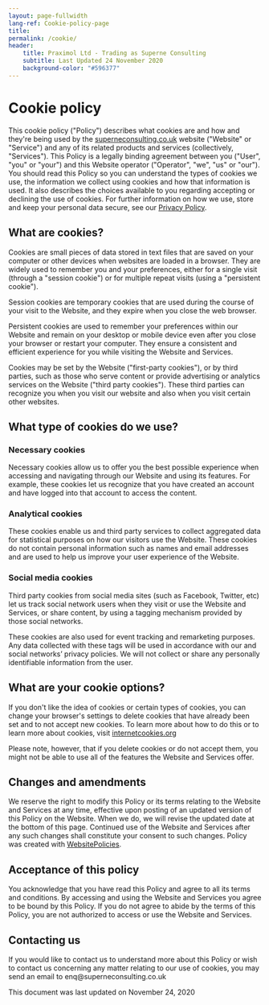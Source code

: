 ```yaml
---
layout: page-fullwidth
lang-ref: Cookie-policy-page
title:
permalink: /cookie/
header:
    title: Praximol Ltd - Trading as Superne Consulting
    subtitle: Last Updated 24 November 2020
    background-color: "#596377"
---
```



<h1>Cookie policy</h1>
<p>This cookie policy (&quot;Policy&quot;) describes what cookies are and how and they&#039;re being used by the <a target="_blank" rel="nofollow" href="https://www.superneconsulting.co.uk">superneconsulting.co.uk</a> website (&quot;Website&quot; or &quot;Service&quot;) and any of its related products and services (collectively, &quot;Services&quot;). This Policy is a legally binding agreement between you (&quot;User&quot;, &quot;you&quot; or &quot;your&quot;) and this Website operator (&quot;Operator&quot;, &quot;we&quot;, &quot;us&quot; or &quot;our&quot;). You should read this Policy so you can understand the types of cookies we use, the information we collect using cookies and how that information is used. It also describes the choices available to you regarding accepting or declining the use of cookies. For further information on how we use, store and keep your personal data secure, see our <a target="_blank" rel="nofollow" href="https://www.superneconsulting.co.uk/privacy">Privacy Policy</a>.</p>
<h2>What are cookies?</h2>
<p>Cookies are small pieces of data stored in text files that are saved on your computer or other devices when websites are loaded in a browser. They are widely used to remember you and your preferences, either for a single visit (through a &quot;session cookie&quot;) or for multiple repeat visits (using a &quot;persistent cookie&quot;).</p>
<p>Session cookies are temporary cookies that are used during the course of your visit to the Website, and they expire when you close the web browser.</p>
<p>Persistent cookies are used to remember your preferences within our Website and remain on your desktop or mobile device even after you close your browser or restart your computer. They ensure a consistent and efficient experience for you while visiting the Website and Services.</p>
<p>Cookies may be set by the Website (&quot;first-party cookies&quot;), or by third parties, such as those who serve content or provide advertising or analytics services on the Website (&quot;third party cookies&quot;). These third parties can recognize you when you visit our website and also when you visit certain other websites.</p>
<h2>What type of cookies do we use?</h2>
<h3>Necessary cookies</h3>
<p>Necessary cookies allow us to offer you the best possible experience when accessing and navigating through our Website and using its features. For example, these cookies let us recognize that you have created an account and have logged into that account to access the content.</p>
<h3>Analytical cookies</h3>
<p>These cookies enable us and third party services to collect aggregated data for statistical purposes on how our visitors use the Website. These cookies do not contain personal information such as names and email addresses and are used to help us improve your user experience of the Website.</p>
<h3>Social media cookies</h3>
<p>Third party cookies from social media sites (such as Facebook, Twitter, etc) let us track social network users when they visit or use the Website and Services, or share content, by using a tagging mechanism provided by those social networks.</p>
<p>These cookies are also used for event tracking and remarketing purposes. Any data collected with these tags will be used in accordance with our and social networks’ privacy policies. We will not collect or share any personally identifiable information from the user.</p>
<h2>What are your cookie options?</h2>
<p>If you don't like the idea of cookies or certain types of cookies, you can change your browser's settings to delete cookies that have already been set and to not accept new cookies. To learn more about how to do this or to learn more about cookies, visit <a target="_blank" href="https://www.internetcookies.org">internetcookies.org</a></p>
<p>Please note, however, that if you delete cookies or do not accept them, you might not be able to use all of the features the Website and Services offer.</p>
<h2>Changes and amendments</h2>
<p>We reserve the right to modify this Policy or its terms relating to the Website and Services at any time, effective upon posting of an updated version of this Policy on the Website. When we do, we will revise the updated date at the bottom of this page. Continued use of the Website and Services after any such changes shall constitute your consent to such changes. Policy was created with <a style="color:inherit" target="_blank" href="https://www.websitepolicies.com/cookie-policy-generator">WebsitePolicies</a>.</p>
<h2>Acceptance of this policy</h2>
<p>You acknowledge that you have read this Policy and agree to all its terms and conditions. By accessing and using the Website and Services you agree to be bound by this Policy. If you do not agree to abide by the terms of this Policy, you are not authorized to access or use the Website and Services.</p>
<h2>Contacting us</h2>
<p>If you would like to contact us to understand more about this Policy or wish to contact us concerning any matter relating to our use of cookies, you may send an email to &#101;&#110;&#113;&#64;su&#112;er&#110;e&#99;&#111;n&#115;&#117;&#108;&#116;i&#110;&#103;&#46;&#99;&#111;&#46;&#117;k</p>
<p>This document was last updated on November 24, 2020</p>
